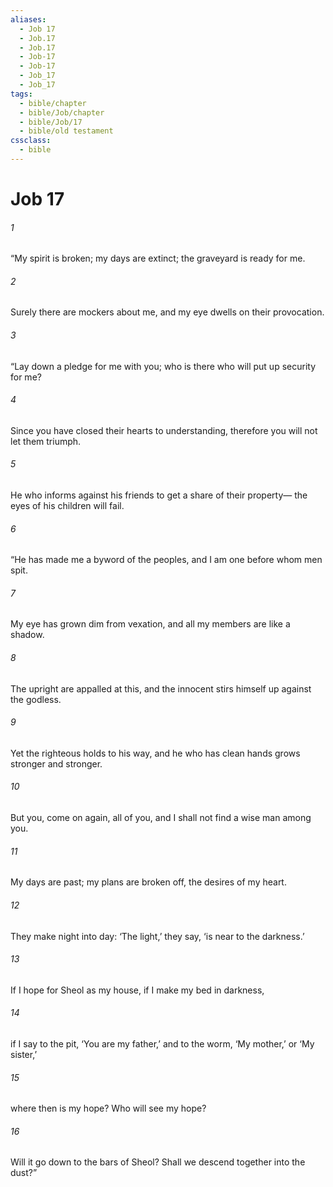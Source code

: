 ```yaml
---
aliases:
  - Job 17
  - Job.17
  - Job.17
  - Job-17
  - Job-17
  - Job_17
  - Job_17
tags:
  - bible/chapter
  - bible/Job/chapter
  - bible/Job/17
  - bible/old testament
cssclass:
  - bible
---
```


# Job 17

###### 1
“My spirit is broken; my days are extinct;   the graveyard is ready for me.
###### 2
Surely there are mockers about me, and my eye dwells on their provocation.
###### 3
“Lay down a pledge for me with you; who is there who will put up security for me?
###### 4
Since you have closed their hearts to understanding, therefore you will not let them triumph.
###### 5
He who informs against his friends to get a share of their property— the eyes of his children will fail.
###### 6
“He has made me a byword of the peoples, and I am one before whom men spit.
###### 7
My eye has grown dim from vexation, and all my members are like a shadow.
###### 8
The upright are appalled at this, and the innocent stirs himself up against the godless.
###### 9
Yet the righteous holds to his way, and he who has clean hands grows stronger and stronger.
###### 10
But you, come on again, all of you, and I shall not find a wise man among you.
###### 11
My days are past; my plans are broken off, the desires of my heart.
###### 12
They make night into day: ‘The light,’ they say, ‘is near to the darkness.’
###### 13
If I hope for Sheol as my house, if I make my bed in darkness,
###### 14
if I say to the pit, ‘You are my father,’ and to the worm, ‘My mother,’ or ‘My sister,’
###### 15
where then is my hope? Who will see my hope?
###### 16
Will it go down to the bars of Sheol? Shall we descend together into the dust?”


